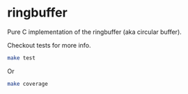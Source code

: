 # ringbuffer
Pure C implementation of the ringbuffer (aka circular buffer).

Checkout tests for more info.

```bash
make test
```

Or
```bash
make coverage
```

